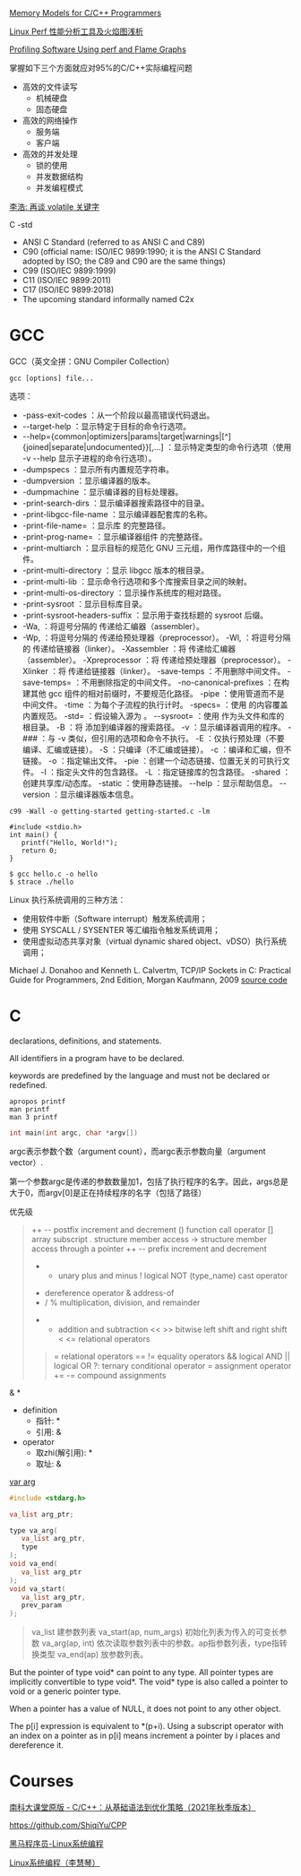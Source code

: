 
[Memory Models for C/C++ Programmers](https://arxiv.org/pdf/1803.04432.pdf)

[Linux Perf 性能分析工具及火焰图浅析](https://zhuanlan.zhihu.com/p/54276509)

[Profiling Software Using perf and Flame Graphs](https://www.percona.com/blog/2019/11/20/profiling-software-using-perf-and-flame-graphs/)

掌握如下三个方面就应对95%的C/C++实际编程问题
* 高效的文件读写
  * 机械硬盘
  * 固态硬盘
* 高效的网络操作
  * 服务端
  * 客户端
* 高效的并发处理
  * 锁的使用
  * 并发数据结构
  * 并发编程模式

[李浩: 再谈 volatile 关键字](https://blog.csdn.net/21cnbao/article/details/114362308?spm=1001.2014.3001.5501)



C -std
* ANSI C Standard (referred to as ANSI C and C89)
* C90 (official name: ISO/IEC 9899:1990; it is the ANSI C Standard adopted by ISO; the C89 and C90 are the same things)
* C99 (ISO/IEC 9899:1999)
* C11 (ISO/IEC 9899:2011)
* C17 (ISO/IEC 9899:2018)
* The upcoming standard informally named C2x


# GCC

GCC（英文全拼：GNU Compiler Collection）

```
gcc [options] file...
```

选项：
* -pass-exit-codes ：从一个阶段以最高错误代码退出。
* --target-help ：显示特定于目标的命令行选项。
* --help={common|optimizers|params|target|warnings|[^]{joined|separate|undocumented}}[,...] ：显示特定类型的命令行选项（使用 -v --help 显示子进程的命令行选项）。
* -dumpspecs ：显示所有内置规范字符串。
* -dumpversion ：显示编译器的版本。
* -dumpmachine ：显示编译器的目标处理器。
* -print-search-dirs ：显示编译器搜索路径中的目录。
* -print-libgcc-file-name ：显示编译器配套库的名称。
* -print-file-name=<lib> ：显示库 <lib> 的完整路径。
* -print-prog-name=<prog> ：显示编译器组件 <prog> 的完整路径。
* -print-multiarch ：显示目标的规范化 GNU 三元组，用作库路径中的一个组件。
* -print-multi-directory ：显示 libgcc 版本的根目录。
* -print-multi-lib ：显示命令行选项和多个库搜索目录之间的映射。
* -print-multi-os-directory ：显示操作系统库的相对路径。
* -print-sysroot ：显示目标库目录。
* -print-sysroot-headers-suffix ：显示用于查找标题的 sysroot 后缀。
* -Wa,<options> ：将逗号分隔的 <options> 传递给汇编器（assembler）。
* -Wp,<options> ：将逗号分隔的 <options> 传递给预处理器（preprocessor）。
-Wl,<options> ：将逗号分隔的 <options> 传递给链接器（linker）。
-Xassembler <arg> ：将 <arg> 传递给汇编器（assembler）。
-Xpreprocessor <arg> ：将 <arg> 传递给预处理器（preprocessor）。
-Xlinker <arg> ：将 <arg> 传递给链接器（linker）。
-save-temps ：不用删除中间文件。
-save-temps=<arg> ：不用删除指定的中间文件。
-no-canonical-prefixes ：在构建其他 gcc 组件的相对前缀时，不要规范化路径。
-pipe ：使用管道而不是中间文件。
-time ：为每个子流程的执行计时。
-specs=<file> ：使用 <file> 的内容覆盖内置规范。
-std=<standard> ：假设输入源为 <standard>。
--sysroot=<directory> ：使用 <directory> 作为头文件和库的根目录。
-B <directory> ：将 <directory> 添加到编译器的搜索路径。
-v ：显示编译器调用的程序。
-### ：与 -v 类似，但引用的选项和命令不执行。
-E ：仅执行预处理（不要编译、汇编或链接）。
-S ：只编译（不汇编或链接）。
-c ：编译和汇编，但不链接。
-o <file> ：指定输出文件。
-pie ：创建一个动态链接、位置无关的可执行文件。
-I ：指定头文件的包含路径。
-L ：指定链接库的包含路径。
-shared ：创建共享库/动态库。
-static ：使用静态链接。
--help ：显示帮助信息。
--version ：显示编译器版本信息。



```
c99 -Wall -o getting-started getting-started.c -lm
```




 


```
#include <stdio.h>
int main() {
   printf("Hello, World!");
   return 0;
}

$ gcc hello.c -o hello
$ strace ./hello
```

 Linux 执行系统调用的三种方法：
* 使用软件中断（Software interrupt）触发系统调用；
* 使用 SYSCALL / SYSENTER 等汇编指令触发系统调用；
* 使用虚拟动态共享对象（virtual dynamic shared object、vDSO）执行系统调用；


 Michael J. Donahoo and Kenneth L. Calvertm, TCP/IP Sockets in C: Practical Guide for Programmers, 2nd Edition, Morgan Kaufmann, 2009 [source code](http://cs.ecs.baylor.edu/~donahoo/practical/CSockets2/textcode.html)



# C

declarations, definitions, and statements.

All identifiers in a program have to be declared.

keywords are predefined by the language and must not be declared or redefined.

```shell
apropos printf
man printf
man 3 printf
```


```c
int main(int argc, char *argv[])
```
argc表示参数个数（argument count），而argc表示参数向量（argument vector）.

第一个参数argc是传递的参数数量加1，包括了执行程序的名字。因此，args总是大于0，而argv[0]是正在持续程序的名字（包括了路径）




优先级
> ++ -- postfix increment and decrement
> () function call operator
> [] array subscript
> . structure member access
> -> structure member access through a pointer
> ++ -- prefix increment and decrement
> + - unary plus and minus
> ! logical NOT
> (type_name) cast operator
> * dereference operator
> & address-of
> * / % multiplication, division, and remainder
> + - addition and subtraction
> << >> bitwise left shift and right shift
> < <= relational operators
> >= relational operators
> == != equality operators
> && logical AND
> || logical OR
> ?: ternary conditional operator
> = assignment operator
> += -= compound assignments


&  *
* definition
  * 指针: *
  * 引用: & 
* operator
  * 取zhi(解引用): *
  * 取址: &

[var arg](https://www.tutorialspoint.com/c_standard_library/c_macro_va_arg.htm)

```c
#include <stdarg.h>

va_list arg_ptr;

type va_arg(
   va_list arg_ptr,
   type 
);
void va_end(
   va_list arg_ptr 
);
void va_start(
   va_list arg_ptr,
   prev_param 
);
```

>va_list  建参数列表
>va_start(ap, num_args) 初始化列表为传入的可变长参数
>va_arg(ap, int) 依次读取参数列表中的参数。ap指参数列表，type指转换类型
>va_end(ap) 放参数列表。


But the pointer of type void* can point to any type. All pointer types are implicitly convertible to type void*. The void* type is also called a pointer to void or a generic pointer type.

When a pointer has a value of NULL, it does not point to any other object.

The p[i] expression is equivalent to *(p+i). Using a subscript operator with an index on a pointer as in p[i] means increment a pointer by i places and dereference it.


 # Courses

 [南科大课堂原版 - C/C++：从基础语法到优化策略（2021年秋季版本）](https://www.bilibili.com/video/BV1Vf4y1P7pq?p=1)

 https://github.com/ShiqiYu/CPP



[黑马程序员-Linux系统编程](https://www.bilibili.com/video/BV1KE411q7ee?p=1)

[Linux系统编程（李慧琴）](https://www.bilibili.com/video/BV1yJ411S7r6?from=search&seid=13482678134358786324&spm_id_from=333.337.0.0)
